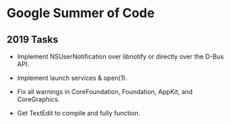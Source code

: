 # Google Summer of Code

## 2019 Tasks


*  Implement NSUserNotification over libnotify or directly over the D-Bus API.

*  Implement launch services & open(1).

*  Fix all warnings in CoreFoundation, Foundation, AppKit, and CoreGraphics.

*  Get TextEdit to compile and fully function.
